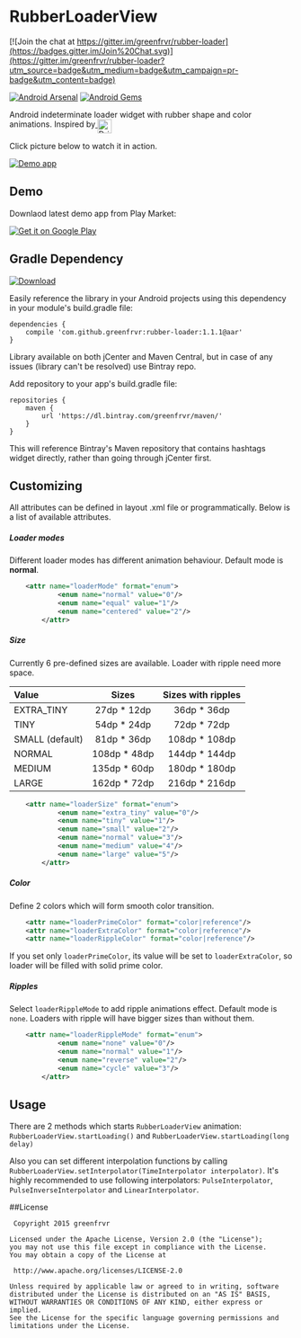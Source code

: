 # RubberLoaderView

[![Join the chat at https://gitter.im/greenfrvr/rubber-loader](https://badges.gitter.im/Join%20Chat.svg)](https://gitter.im/greenfrvr/rubber-loader?utm_source=badge&utm_medium=badge&utm_campaign=pr-badge&utm_content=badge)

[![Android Arsenal](https://img.shields.io/badge/Android%20Arsenal-RubberLoaderView-green.svg?style=flat)](https://android-arsenal.com/details/1/2489)
[![Android Gems](http://www.android-gems.com/badge/greenfrvr/rubber-loader.svg?branch=master)](http://www.android-gems.com/lib/greenfrvr/rubber-loader)

Android indeterminate loader widget with rubber shape and color animations.
Inspired by<a href="https://dribbble.com/shots/2000305-Loading-dark">
              <img alt="Dribbble" width="25" height="25" align="top"
                   src="https://d13yacurqjgara.cloudfront.net/assets/dribbble-ball-dnld-9887db49a749236ed542c4c553c4f27f.png" />
            </a>
    

Click picture below to watch it in action.

[![Demo app](https://github.com/greenfrvr/rubber-loader/blob/master/screenshots/rubber_loader_recommend.png)](http://www.youtube.com/watch?v=ixr83xFCRQ0)

## Demo
Downlaod latest demo app from Play Market:

<a href="https://play.google.com/store/apps/details?id=com.greenfrvr.rubberloader.sample">
  <img alt="Get it on Google Play"
       src="https://developer.android.com/images/brand/en_generic_rgb_wo_60.png" />
</a>

## Gradle Dependency
[ ![Download](https://api.bintray.com/packages/greenfrvr/maven/rubber-loader/images/download.svg) ](https://bintray.com/greenfrvr/maven/rubber-loader/_latestVersion)

Easily reference the library in your Android projects using this dependency in your module's build.gradle file:

```Gradle 
dependencies {
    compile 'com.github.greenfrvr:rubber-loader:1.1.1@aar'
}
```
Library available on both jCenter and Maven Central, but in case of any issues (library can't be resolved) use Bintray repo.

Add repository to your app's build.gradle file:

```Gradle
repositories {
    maven {
        url 'https://dl.bintray.com/greenfrvr/maven/'
    }
}
```
This will reference Bintray's Maven repository that contains hashtags widget directly, rather than going through jCenter first.

## Customizing
All attributes can be defined in layout .xml file or programmatically. Below is a list of available attributes.

##### Loader modes

Different loader modes has different animation behaviour. Default mode is **normal**.

```xml
	<attr name="loaderMode" format="enum">
            <enum name="normal" value="0"/>
            <enum name="equal" value="1"/>
            <enum name="centered" value="2"/>
        </attr>
```

##### Size

Currently 6 pre-defined sizes are available. Loader with ripple need more space.

| Value  | Sizes  | Sizes with ripples |
| :------------ |:---------------:|:------:|
| EXTRA_TINY     | 27dp * 12dp | 36dp * 36dp |
| TINY      | 54dp * 24dp        | 72dp * 72dp |
| SMALL (default) | 81dp * 36dp | 108dp * 108dp |
| NORMAL | 108dp * 48dp | 144dp * 144dp |
| MEDIUM  | 135dp * 60dp | 180dp * 180dp |
| LARGE | 162dp * 72dp | 216dp * 216dp |


```xml
    <attr name="loaderSize" format="enum">
            <enum name="extra_tiny" value="0"/>
            <enum name="tiny" value="1"/>
            <enum name="small" value="2"/>
            <enum name="normal" value="3"/>
            <enum name="medium" value="4"/>
            <enum name="large" value="5"/>
        </attr>
```

##### Color

Define 2 colors which will form smooth color transition.

```xml
    <attr name="loaderPrimeColor" format="color|reference"/>
    <attr name="loaderExtraColor" format="color|reference"/>
    <attr name="loaderRippleColor" format="color|reference"/>
```
If you set only `loaderPrimeColor`, its value will be set to `loaderExtraColor`, so loader will be filled with solid prime color. 

##### Ripples

Select `loaderRippleMode` to add ripple animations effect. Default mode is `none`. Loaders with ripple will have bigger sizes than without them.

```xml
	<attr name="loaderRippleMode" format="enum">
            <enum name="none" value="0"/>
            <enum name="normal" value="1"/>
            <enum name="reverse" value="2"/>
            <enum name="cycle" value="3"/>
        </attr>
```

## Usage

There are 2 methods which starts `RubberLoaderView` animation: `RubberLoaderView.startLoading()` and `RubberLoaderView.startLoading(long delay)`

Also you can set different interpolation functions by calling `RubberLoaderView.setInterpolator(TimeInterpolator interpolator)`. It's highly recommended to use following interpolators: `PulseInterpolator`, `PulseInverseInterpolator` and `LinearInterpolator`.

##License

     Copyright 2015 greenfrvr

	Licensed under the Apache License, Version 2.0 (the "License");
	you may not use this file except in compliance with the License.
	You may obtain a copy of the License at

     http://www.apache.org/licenses/LICENSE-2.0

	Unless required by applicable law or agreed to in writing, software
	distributed under the License is distributed on an "AS IS" BASIS,
	WITHOUT WARRANTIES OR CONDITIONS OF ANY KIND, either express or implied.
	See the License for the specific language governing permissions and
	limitations under the License.
